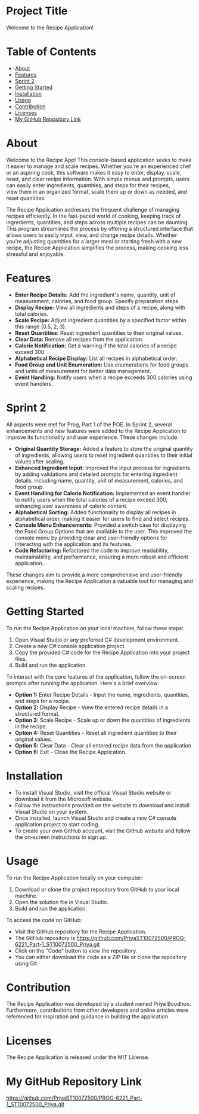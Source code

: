 # Project Title
Welcome to the Recipe Application!


# Table of Contents
- [About](#about)
- [Features](#features)
- [Sprint 2](#sprint-2)
- [Getting Started](#getting-started)
- [Installation](#installation)
- [Usage](#usage)
- [Contribution](#contribution)
- [Licenses](#licenses)
- [My GitHub Repository Link](#my-github-repository-link)


# About
Welcome to the Recipe App! This console-based application seeks to make it easier to manage and scale recipes. Whether you're an experienced chef or an aspiring cook, this software makes it easy to enter, display, scale, reset, and clear recipe information. With simple menus and prompts, users can easily enter ingredients, quantities, and steps for their recipes, view them in an organized format, scale them up or down as needed, and reset quantities.

The Recipe Application addresses the frequent challenge of managing recipes efficiently. In the fast-paced world of cooking, keeping track of ingredients, quantities, and steps across multiple recipes can be daunting. This program streamlines the process by offering a structured interface that allows users to easily input, view, and change recipe details. Whether you're adjusting quantities for a larger meal or starting fresh with a new recipe, the Recipe Application simplifies the process, making cooking less stressful and enjoyable.


# Features
- **Enter Recipe Details:** Add the ingredient's name, quantity, unit of measurement, calories, and food group. Specify preparation steps.
- **Display Recipe:** View all ingredients and steps of a recipe, along with total calories.
- **Scale Recipe:** Adjust ingredient quantities by a specified factor within this range (0.5, 2, 3).
- **Reset Quantities:** Reset ingredient quantities to their original values.
- **Clear Data:** Remove all recipes from the application.
- **Calorie Notification:** Get a warning if the total calories of a recipe exceed 300.
- **Alphabetical Recipe Display:** List all recipes in alphabetical order.
- **Food Group and Unit Enumeration:** Use enumerations for food groups and units of measurement for better data management.
- **Event Handling:** Notify users when a recipe exceeds 300 calories using event handlers.


# Sprint 2
All aspects were met for Prog, Part 1 of the POE.
In Sprint 2, several enhancements and new features were added to the Recipe Application to improve its functionality and user experience. These changes include:
- **Original Quantity Storage:** Added a feature to store the original quantity of ingredients, allowing users to reset ingredient quantities to their initial values after scaling.
- **Enhanced Ingredient Input:** Improved the input process for ingredients by adding validations and detailed prompts for entering ingredient details, including name, quantity, unit of measurement, calories, and food group.
- **Event Handling for Calorie Notification:** Implemented an event handler to notify users when the total calories of a recipe exceed 300, enhancing user awareness of calorie content.
- **Alphabetical Sorting:** Added functionality to display all recipes in alphabetical order, making it easier for users to find and select recipes.
- **Console Menu Enhancements:** Provided a switch case for displaying the Food Group Options that are available to the user. This improved the console menu by providing clear and user-friendly options for interacting with the application and its features.
- **Code Refactoring:** Refactored the code to improve readability, maintainability, and performance, ensuring a more robust and efficient application.

These changes aim to provide a more comprehensive and user-friendly experience, making the Recipe Application a valuable tool for managing and scaling recipes.


# Getting Started
To run the Recipe Application on your local machine, follow these steps:
1. 	Open Visual Studio or any preferred C# development environment.
2. 	Create a new C# console application project.
3. 	Copy the provided C# code for the Recipe Application into your project files.
4. 	Build and run the application.

To interact with the core features of the application, follow the on-screen prompts after running the application. Here's a brief overview:
- **Option 1:** Enter Recipe Details - Input the name, ingredients, quantities, and steps for a recipe.
- **Option 2:** Display Recipe - View the entered recipe details in a structured format.
- **Option 3:** Scale Recipe - Scale up or down the quantities of ingredients in the recipe.
- **Option 4:** Reset Quantities - Reset all ingredient quantities to their original values.
- **Option 5:** Clear Data - Clear all entered recipe data from the application.
- **Option 6:** Exit - Close the Recipe Application.


# Installation
- To install Visual Studio, visit the official Visual Studio website or download it from the Microsoft website.
-	Follow the instructions provided on the website to download and install Visual Studio on your system.
-	Once installed, launch Visual Studio and create a new C# console application project to start coding.
-	To create your own GitHub account, visit the GitHub website and follow the on-screen instructions to sign up.


# Usage
To run the Recipe Application locally on your computer:
1.	Download or clone the project repository from GitHub to your local machine.
2.	Open the solution file in Visual Studio.
3.	Build and run the application.

To access the code on GitHub:
-	Visit the GitHub repository for the Recipe Application.
- The GitHub repository is https://github.com/PriyaST10072500/PROG-6221_Part-1_ST10072500_Priya.git
- Click on the "Code" button to view the repository. 
-	You can either download the code as a ZIP file or clone the repository using Git.


# Contribution
The Recipe Application was developed by a student named Priya Boodhoo. Furthermore, contributions from other developers and online articles were referenced for inspiration and guidance in building the application.


# Licenses
The Recipe Application is released under the MIT License.


# My GitHub Repository Link
https://github.com/PriyaST10072500/PROG-6221_Part-1_ST10072500_Priya.git


